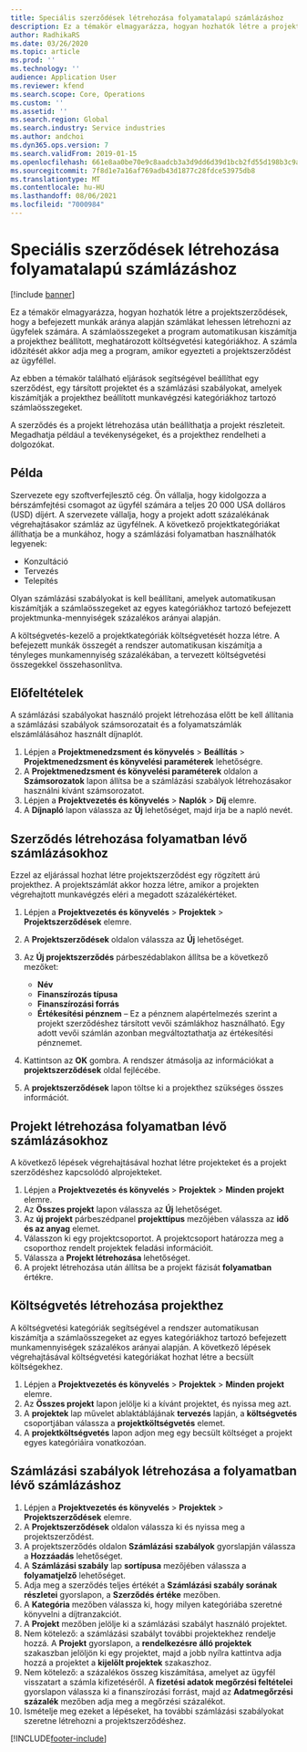 ```yaml
---
title: Speciális szerződések létrehozása folyamatalapú számlázáshoz
description: Ez a témakör elmagyarázza, hogyan hozhatók létre a projektszerződések, hogy a befejezett munkák aránya alapján számlákat lehessen létrehozni az ügyfelek számára.
author: RadhikaRS
ms.date: 03/26/2020
ms.topic: article
ms.prod: ''
ms.technology: ''
audience: Application User
ms.reviewer: kfend
ms.search.scope: Core, Operations
ms.custom: ''
ms.assetid: ''
ms.search.region: Global
ms.search.industry: Service industries
ms.author: andchoi
ms.dyn365.ops.version: 7
ms.search.validFrom: 2019-01-15
ms.openlocfilehash: 661e8aa0be70e9c8aadcb3a3d9dd6d39d1bcb2fd55d198b3c9af19fc2d0ae9d3
ms.sourcegitcommit: 7f8d1e7a16af769adb43d1877c28fdce53975db8
ms.translationtype: MT
ms.contentlocale: hu-HU
ms.lasthandoff: 08/06/2021
ms.locfileid: "7000984"
---
```

# <a name="create-advanced-contracts-for-billing-based-on-progress"></a>Speciális szerződések létrehozása folyamatalapú számlázáshoz
[!include [banner](../includes/banner.md)]

Ez a témakör elmagyarázza, hogyan hozhatók létre a projektszerződések, hogy a befejezett munkák aránya alapján számlákat lehessen létrehozni az ügyfelek számára. A számlaösszegeket a program automatikusan kiszámítja a projekthez beállított, meghatározott költségvetési kategóriákhoz. A számla időzítését akkor adja meg a program, amikor egyezteti a projektszerződést az ügyféllel.

Az ebben a témakör található eljárások segítségével beállíthat egy szerződést, egy társított projektet és a számlázási szabályokat, amelyek kiszámítják a projekthez beállított munkavégzési kategóriákhoz tartozó számlaösszegeket.

A szerződés és a projekt létrehozása után beállíthatja a projekt részleteit. Megadhatja például a tevékenységeket, és a projekthez rendelheti a dolgozókat.

## <a name="example"></a>Példa

Szervezete egy szoftverfejlesztő cég. Ön vállalja, hogy kidolgozza a bérszámfejtési csomagot az ügyfél számára a teljes 20 000 USA dolláros (USD) díjért. A szervezete vállalja, hogy a projekt adott százalékának végrehajtásakor számláz az ügyfélnek. A következő projektkategóriákat állíthatja be a munkához, hogy a számlázási folyamatban használhatók legyenek:

- Konzultáció
- Tervezés
- Telepítés

Olyan számlázási szabályokat is kell beállítani, amelyek automatikusan kiszámítják a számlaösszegeket az egyes kategóriákhoz tartozó befejezett projektmunka-mennyiségek százalékos arányai alapján.

A költségvetés-kezelő a projektkategóriák költségvetését hozza létre. A befejezett munkák összegét a rendszer automatikusan kiszámítja a tényleges munkamennyiség százalékában, a tervezett költségvetési összegekkel összehasonlítva.

## <a name="prerequisites"></a>Előfeltételek

A számlázási szabályokat használó projekt létrehozása előtt be kell állítania a számlázási szabályok számsorozatait és a folyamatszámlák elszámlálásához használt díjnaplót.

1. Lépjen a **Projektmenedzsment és könyvelés** \> **Beállítás** \> **Projektmenedzsment és könyvelési paraméterek** lehetőségre.
2. A **Projektmenedzsment és könyvelési paraméterek** oldalon a **Számsorozatok** lapon állítsa be a számlázási szabályok létrehozásakor használni kívánt számsorozatot.
3. Lépjen a **Projektvezetés és könyvelés** \> **Naplók** \> **Díj** elemre.
4. A **Díjnapló** lapon válassza az **Új** lehetőséget, majd írja be a napló nevét.

## <a name="create-a-contract-for-progress-billings"></a>Szerződés létrehozása folyamatban lévő számlázásokhoz

Ezzel az eljárással hozhat létre projektszerződést egy rögzített árú projekthez. A projektszámlát akkor hozza létre, amikor a projekten végrehajtott munkavégzés eléri a megadott százalékértéket.

1. Lépjen a **Projektvezetés és könyvelés** \> **Projektek** \> **Projektszerződések** elemre.
2. A **Projektszerződések** oldalon válassza az **Új** lehetőséget.
3. Az **Új projektszerződés** párbeszédablakon állítsa be a következő mezőket:

    - **Név**
    - **Finanszírozás típusa**
    - **Finanszírozási forrás**
    - **Értékesítési pénznem** – Ez a pénznem alapértelmezés szerint a projekt szerződéshez társított vevői számlákhoz használható. Egy adott vevői számlán azonban megváltoztathatja az értékesítési pénznemet.

4. Kattintson az **OK** gombra. A rendszer átmásolja az információkat a **projektszerződések** oldal fejlécébe.
5. A **projektszerződések** lapon töltse ki a projekthez szükséges összes információt.

## <a name="create-a-project-for-progress-billings"></a>Projekt létrehozása folyamatban lévő számlázásokhoz

A következő lépések végrehajtásával hozhat létre projekteket és a projekt szerződéshez kapcsolódó alprojekteket.

1. Lépjen a **Projektvezetés és könyvelés** \> **Projektek** \> **Minden projekt** elemre.
2. Az **Összes projekt** lapon válassza az **Új** lehetőséget.
3. Az **új projekt** párbeszédpanel **projekttípus** mezőjében válassza az **idő és az anyag** elemet.
4. Válasszon ki egy projektcsoportot. A projektcsoport határozza meg a csoporthoz rendelt projektek feladási információit.
5. Válassza a **Projekt létrehozása** lehetőséget.
6. A projekt létrehozása után állítsa be a projekt fázisát **folyamatban** értékre.

## <a name="create-a-budget-for-a-project"></a>Költségvetés létrehozása projekthez

A költségvetési kategóriák segítségével a rendszer automatikusan kiszámítja a számlaösszegeket az egyes kategóriákhoz tartozó befejezett munkamennyiségek százalékos arányai alapján. A következő lépések végrehajtásával költségvetési kategóriákat hozhat létre a becsült költségekhez.

1. Lépjen a **Projektvezetés és könyvelés** \> **Projektek** \> **Minden projekt** elemre.
2. Az **Összes projekt** lapon jelölje ki a kívánt projektet, és nyissa meg azt.
3. A **projektek** lap művelet ablaktáblájának **tervezés** lapján, a **költségvetés** csoportjában válassza a **projektköltségvetés** elemet.
4. A **projektköltségvetés** lapon adjon meg egy becsült költséget a projekt egyes kategóriáira vonatkozóan.

## <a name="create-billing-rules-for-progress-billings"></a>Számlázási szabályok létrehozása a folyamatban lévő számlázáshoz

1. Lépjen a **Projektvezetés és könyvelés** \> **Projektek** \> **Projektszerződések** elemre.
2. A **Projektszerződések** oldalon válassza ki és nyissa meg a projektszerződést.
3. A projektszerződés oldalon **Számlázási szabályok** gyorslapján válassza a **Hozzáadás** lehetőséget.
4. A **Számlázási szabály** lap **sortípusa** mezőjében válassza a **folyamatjelző** lehetőséget.
5. Adja meg a szerződés teljes értékét a **Számlázási szabály sorának részletei** gyorslapon, a **Szerződés értéke** mezőben.
6. A **Kategória** mezőben válassza ki, hogy milyen kategóriába szeretné könyvelni a díjtranzakciót.
7. A **Projekt** mezőben jelölje ki a számlázási szabályt használó projektet.
8. Nem kötelező: a számlázási szabályt további projektekhez rendelje hozzá. A **Projekt** gyorslapon, a **rendelkezésre álló projektek** szakaszban jelöljön ki egy projektet, majd a jobb nyílra kattintva adja hozzá a projektet a **kijelölt projektek** szakaszhoz.
9. Nem kötelező: a százalékos összeg kiszámítása, amelyet az ügyfél visszatart a számla kifizetéséről. A **fizetési adatok megőrzési feltételei** gyorslapon válassza ki a finanszírozási forrást, majd az **Adatmegőrzési százalék** mezőben adja meg a megőrzési százalékot.
10. Ismételje meg ezeket a lépéseket, ha további számlázási szabályokat szeretne létrehozni a projektszerződéshez.


[!INCLUDE[footer-include](../includes/footer-banner.md)]